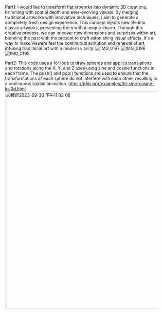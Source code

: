 Part1:
I would like to transform flat artworks into dynamic 3D creations, brimming with spatial depth and ever-evolving visuals. By merging traditional artworks with innovative techniques, I aim to generate a completely fresh design experience. This concept injects new life into classic artworks, presenting them with a unique charm. Through this creative process, we can uncover new dimensions and surprises within art, blending the past with the present to craft astonishing visual effects. It's a way to make viewers feel the continuous evolution and renewal of art, infusing traditional art with a modern vitality.
![IMG_0197](https://github.com/ZhiyiLai/ZhiyiLai/assets/141796803/72193f62-6a28-4048-8197-bb5eee4576fd)
![IMG_0196](https://github.com/ZhiyiLai/ZhiyiLai/assets/141796803/ac5cfe0d-1152-4cda-b0ab-7c49ddae00b9)
![IMG_0195](https://github.com/ZhiyiLai/ZhiyiLai/assets/141796803/47ba8eee-3c4c-4436-bb8c-ee5ad5676d58)

Part2:
This code uses a for loop to draw spheres and applies translations and rotations along the X, Y, and Z axes using sine and cosine functions in each frame. The push() and pop() functions are used to ensure that the transformations of each sphere do not interfere with each other, resulting in a continuous spatial animation.
https://p5js.org/examples/3d-sine-cosine-in-3d.html
<img width="716" alt="截屏2023-09-30 下午11 02 08" src="https://github.com/ZhiyiLai/ZhiyiLai/assets/141796803/fd6e5ddf-ee55-458a-8e72-62b69eed2915">
